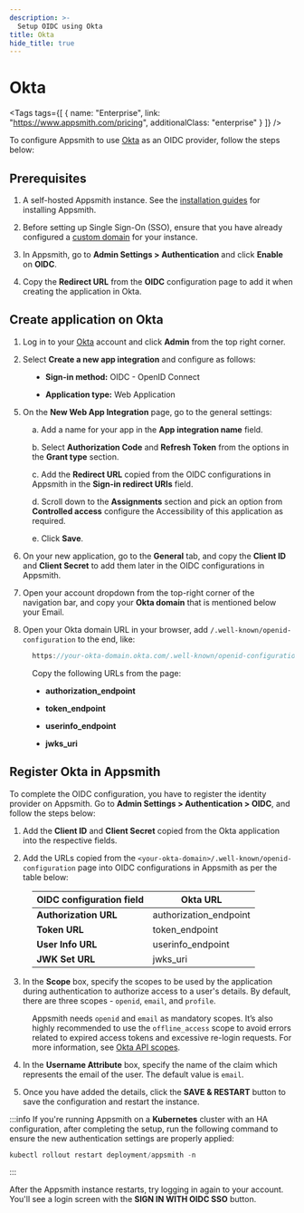 ```yaml
---
description: >-
  Setup OIDC using Okta
title: Okta
hide_title: true
---
```

<!-- vale off -->

<div className="tag-wrapper">
 <h1>Okta</h1>

<Tags
tags={[
{ name: "Enterprise", link: "https://www.appsmith.com/pricing", additionalClass: "enterprise" }
]}
/>

</div>

<!-- vale on -->

To configure Appsmith to use [Okta](https://www.okta.com/) as an OIDC provider, follow the steps below:

## Prerequisites

1. A self-hosted Appsmith instance. See the [installation guides](/getting-started/setup/installation-guides) for installing Appsmith.

2. Before setting up Single Sign-On (SSO), ensure that you have already configured a [custom domain](/getting-started/setup/instance-configuration/custom-domain) for your instance.

3. In Appsmith, go to **Admin Settings > Authentication** and click **Enable** on **OIDC**.

4. Copy the **Redirect URL** from the **OIDC** configuration page to add it when creating the application in Okta.

<dd>

<ZoomImage src="/img/oidc-configurations-in-appsmith.png" alt="OIDC configurations" caption="OIDC configurations in Appsmith" />

</dd>

## Create application on Okta

1. Log in to your [Okta](https://www.okta.com/) account and click **Admin** from the top right corner.

2. Select **Create a new app integration** and configure as follows:

<dd>

- **Sign-in method:** OIDC - OpenID Connect

- **Application type:** Web Application

</dd>

5. On the **New Web App Integration** page, go to the general settings:

<dd>

  a. Add a name for your app in the **App integration name** field.

  b. Select **Authorization Code** and **Refresh Token** from the options in the **Grant type** section.

  c. Add the **Redirect URL** copied from the OIDC configurations in Appsmith in the **Sign-in redirect URIs** field.

  d. Scroll down to the **Assignments** section and pick an option from **Controlled access** configure the Accessibility of this application as required.

  e. Click **Save**.

</dd>

6. On your new application, go to the **General** tab, and copy the **Client ID** and **Client Secret** to add them later in the OIDC configurations in Appsmith.

<dd>

<ZoomImage src="/img/okta-id-oidc.png" alt="" caption="" />


</dd>




7. Open your account dropdown from the top-right corner of the navigation bar, and copy your **Okta domain** that is mentioned below your Email. 

<dd>

<ZoomImage src="/img/oidc-okta-url.png" alt="" caption="" />


</dd>

8. Open your Okta domain URL in your browser, add `/.well-known/openid-configuration` to the end, like:

<dd>

```js
https://your-okta-domain.okta.com/.well-known/openid-configuration
```

Copy the following URLs from the page:

  - **authorization_endpoint**

  - **token_endpoint**

  - **userinfo_endpoint**

  - **jwks_uri**


</dd>




##  Register Okta in Appsmith

To complete the OIDC configuration, you have to register the identity provider on Appsmith. Go to **Admin Settings > Authentication > OIDC**, and follow the steps below:

1. Add the **Client ID** and **Client Secret** copied from the Okta application into the respective fields.

2. Add the URLs copied from the `<your-okta-domain>/.well-known/openid-configuration` page into OIDC configurations in Appsmith as per the table below:

<dd>


  | **OIDC configuration field**       | **Okta URL**  |
  | ----------------------- | --------------------- |
  | **Authorization URL** | authorization_endpoint     |
  | **Token URL**         | token_endpoint             |
  | **User Info URL**      | userinfo_endpoint         |
  | **JWK Set URL**             |  jwks_uri          |

</dd>


3. In the **Scope** box, specify the scopes to be used by the application during authentication to authorize access to a user's details. By default, there are three scopes - `openid`, `email`, and `profile`. 
 
 <dd>

  Appsmith needs `openid` and `email` as mandatory scopes. It’s also highly recommended to use the `offline_access` scope to avoid errors related to expired access tokens and excessive re-login requests. For more information, see [Okta API scopes](https://developer.okta.com/docs/reference/api/oidc/#scopes).

</dd>



4. In the **Username Attribute** box, specify the name of the claim which represents the email of the user. The default value is `email`.

5. Once you have added the details, click the **SAVE & RESTART** button to save the configuration and restart the instance. 

:::info
If you're running Appsmith on a **Kubernetes** cluster with an HA configuration, after completing the setup, run the following command to ensure the new authentication settings are properly applied:

```js
kubectl rollout restart deployment/appsmith -n
```
:::

After the Appsmith instance restarts, try logging in again to your account. You'll see a login screen with the **SIGN IN WITH OIDC SSO** button.

<dd>

<ZoomImage src="/img/Appsmith-Login-Screen-Shows-OIDC.png" alt="OIDC-login" caption="Login with OIDC SSO " />

</dd>